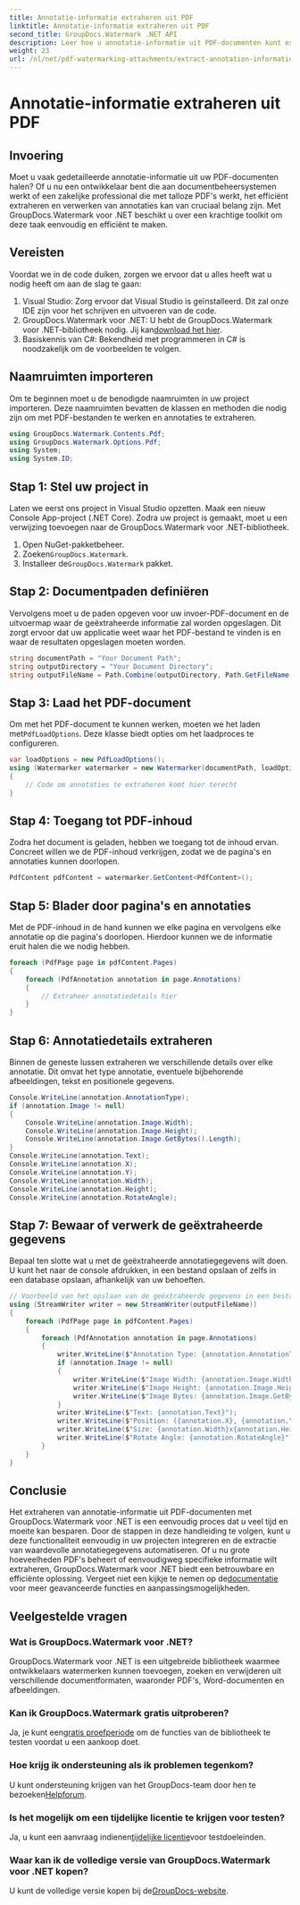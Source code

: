 ```yaml
---
title: Annotatie-informatie extraheren uit PDF
linktitle: Annotatie-informatie extraheren uit PDF
second_title: GroupDocs.Watermark .NET API
description: Leer hoe u annotatie-informatie uit PDF-documenten kunt extraheren met GroupDocs.Watermark voor .NET in deze gedetailleerde, stapsgewijze handleiding.
weight: 23
url: /nl/net/pdf-watermarking-attachments/extract-annotation-information-pdf/
---
```


# Annotatie-informatie extraheren uit PDF

## Invoering
Moet u vaak gedetailleerde annotatie-informatie uit uw PDF-documenten halen? Of u nu een ontwikkelaar bent die aan documentbeheersystemen werkt of een zakelijke professional die met talloze PDF's werkt, het efficiënt extraheren en verwerken van annotaties kan van cruciaal belang zijn. Met GroupDocs.Watermark voor .NET beschikt u over een krachtige toolkit om deze taak eenvoudig en efficiënt te maken.
## Vereisten
Voordat we in de code duiken, zorgen we ervoor dat u alles heeft wat u nodig heeft om aan de slag te gaan:
1. Visual Studio: Zorg ervoor dat Visual Studio is geïnstalleerd. Dit zal onze IDE zijn voor het schrijven en uitvoeren van de code.
2.  GroupDocs.Watermark voor .NET: U hebt de GroupDocs.Watermark voor .NET-bibliotheek nodig. Jij kan[download het hier](https://releases.groupdocs.com/Watermark/net/).
3. Basiskennis van C#: Bekendheid met programmeren in C# is noodzakelijk om de voorbeelden te volgen.
## Naamruimten importeren
Om te beginnen moet u de benodigde naamruimten in uw project importeren. Deze naamruimten bevatten de klassen en methoden die nodig zijn om met PDF-bestanden te werken en annotaties te extraheren.
```csharp
using GroupDocs.Watermark.Contents.Pdf;
using GroupDocs.Watermark.Options.Pdf;
using System;
using System.IO;
```
## Stap 1: Stel uw project in
Laten we eerst ons project in Visual Studio opzetten. Maak een nieuw Console App-project (.NET Core). Zodra uw project is gemaakt, moet u een verwijzing toevoegen naar de GroupDocs.Watermark voor .NET-bibliotheek.
1. Open NuGet-pakketbeheer.
2.  Zoeken`GroupDocs.Watermark`.
3.  Installeer de`GroupDocs.Watermark` pakket.
## Stap 2: Documentpaden definiëren
Vervolgens moet u de paden opgeven voor uw invoer-PDF-document en de uitvoermap waar de geëxtraheerde informatie zal worden opgeslagen. Dit zorgt ervoor dat uw applicatie weet waar het PDF-bestand te vinden is en waar de resultaten opgeslagen moeten worden.
```csharp
string documentPath = "Your Document Path";
string outputDirectory = "Your Document Directory";
string outputFileName = Path.Combine(outputDirectory, Path.GetFileName(documentPath));
```
## Stap 3: Laad het PDF-document
 Om met het PDF-document te kunnen werken, moeten we het laden met`PdfLoadOptions`. Deze klasse biedt opties om het laadproces te configureren.
```csharp
var loadOptions = new PdfLoadOptions();
using (Watermarker watermarker = new Watermarker(documentPath, loadOptions))
{
    // Code om annotaties te extraheren komt hier terecht
}
```
## Stap 4: Toegang tot PDF-inhoud
Zodra het document is geladen, hebben we toegang tot de inhoud ervan. Concreet willen we de PDF-inhoud verkrijgen, zodat we de pagina's en annotaties kunnen doorlopen.
```csharp
PdfContent pdfContent = watermarker.GetContent<PdfContent>();
```
## Stap 5: Blader door pagina's en annotaties
Met de PDF-inhoud in de hand kunnen we elke pagina en vervolgens elke annotatie op die pagina's doorlopen. Hierdoor kunnen we de informatie eruit halen die we nodig hebben.
```csharp
foreach (PdfPage page in pdfContent.Pages)
{
    foreach (PdfAnnotation annotation in page.Annotations)
    {
        // Extraheer annotatiedetails hier
    }
}
```
## Stap 6: Annotatiedetails extraheren
Binnen de geneste lussen extraheren we verschillende details over elke annotatie. Dit omvat het type annotatie, eventuele bijbehorende afbeeldingen, tekst en positionele gegevens.
```csharp
Console.WriteLine(annotation.AnnotationType);
if (annotation.Image != null)
{
    Console.WriteLine(annotation.Image.Width);
    Console.WriteLine(annotation.Image.Height);
    Console.WriteLine(annotation.Image.GetBytes().Length);
}
Console.WriteLine(annotation.Text);
Console.WriteLine(annotation.X);
Console.WriteLine(annotation.Y);
Console.WriteLine(annotation.Width);
Console.WriteLine(annotation.Height);
Console.WriteLine(annotation.RotateAngle);
```
## Stap 7: Bewaar of verwerk de geëxtraheerde gegevens
Bepaal ten slotte wat u met de geëxtraheerde annotatiegegevens wilt doen. U kunt het naar de console afdrukken, in een bestand opslaan of zelfs in een database opslaan, afhankelijk van uw behoeften.
```csharp
// Voorbeeld van het opslaan van de geëxtraheerde gegevens in een bestand
using (StreamWriter writer = new StreamWriter(outputFileName))
{
    foreach (PdfPage page in pdfContent.Pages)
    {
        foreach (PdfAnnotation annotation in page.Annotations)
        {
            writer.WriteLine($"Annotation Type: {annotation.AnnotationType}");
            if (annotation.Image != null)
            {
                writer.WriteLine($"Image Width: {annotation.Image.Width}");
                writer.WriteLine($"Image Height: {annotation.Image.Height}");
                writer.WriteLine($"Image Bytes: {annotation.Image.GetBytes().Length}");
            }
            writer.WriteLine($"Text: {annotation.Text}");
            writer.WriteLine($"Position: ({annotation.X}, {annotation.Y})");
            writer.WriteLine($"Size: {annotation.Width}x{annotation.Height}");
            writer.WriteLine($"Rotate Angle: {annotation.RotateAngle}");
        }
    }
}
```
## Conclusie
Het extraheren van annotatie-informatie uit PDF-documenten met GroupDocs.Watermark voor .NET is een eenvoudig proces dat u veel tijd en moeite kan besparen. Door de stappen in deze handleiding te volgen, kunt u deze functionaliteit eenvoudig in uw projecten integreren en de extractie van waardevolle annotatiegegevens automatiseren.
 Of u nu grote hoeveelheden PDF's beheert of eenvoudigweg specifieke informatie wilt extraheren, GroupDocs.Watermark voor .NET biedt een betrouwbare en efficiënte oplossing. Vergeet niet een kijkje te nemen op de[documentatie](https://tutorials.groupdocs.com/Watermark/net/) voor meer geavanceerde functies en aanpassingsmogelijkheden.
## Veelgestelde vragen
### Wat is GroupDocs.Watermark voor .NET?
GroupDocs.Watermark voor .NET is een uitgebreide bibliotheek waarmee ontwikkelaars watermerken kunnen toevoegen, zoeken en verwijderen uit verschillende documentformaten, waaronder PDF's, Word-documenten en afbeeldingen.
### Kan ik GroupDocs.Watermark gratis uitproberen?
 Ja, je kunt een[gratis proefperiode](https://releases.groupdocs.com/) om de functies van de bibliotheek te testen voordat u een aankoop doet.
### Hoe krijg ik ondersteuning als ik problemen tegenkom?
 U kunt ondersteuning krijgen van het GroupDocs-team door hen te bezoeken[Helpforum](https://forum.groupdocs.com/c/watermark/19).
### Is het mogelijk om een tijdelijke licentie te krijgen voor testen?
 Ja, u kunt een aanvraag indienen[tijdelijke licentie](https://purchase.groupdocs.com/temporary-license/)voor testdoeleinden.
### Waar kan ik de volledige versie van GroupDocs.Watermark voor .NET kopen?
 U kunt de volledige versie kopen bij de[GroupDocs-website](https://purchase.groupdocs.com/buy).
